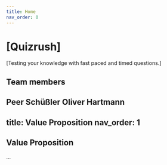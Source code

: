 ```yaml
---
title: Home
nav_order: 0
---
```

# [Quizrush]

[Testing your knowledge with fast paced and timed questions.]

## Team members
Peer Schüßler
Oliver Hartmann
---
title: Value Proposition
nav_order: 1
---
## Value Proposition


...
